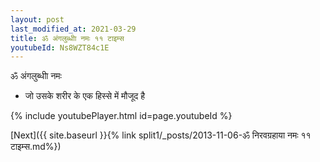 ```yaml
---
layout: post
last_modified_at: 2021-03-29
title: ॐ अंगलुब्धीा नमः ११ टाइम्स
youtubeId: Ns8WZT84c1E
---
```

 
 
 ॐ अंगलुब्धीा नमः  
 
 -  जो उसके शरीर के एक हिस्से में मौजूद है 
 
  
 
  
 
 
 
 
 
 


{% include youtubePlayer.html id=page.youtubeId %}
 
[Next]({{ site.baseurl }}{% link  split1/_posts/2013-11-06-ॐ निरवग्रहाया नमः ११ टाइम्स.md%})
 
